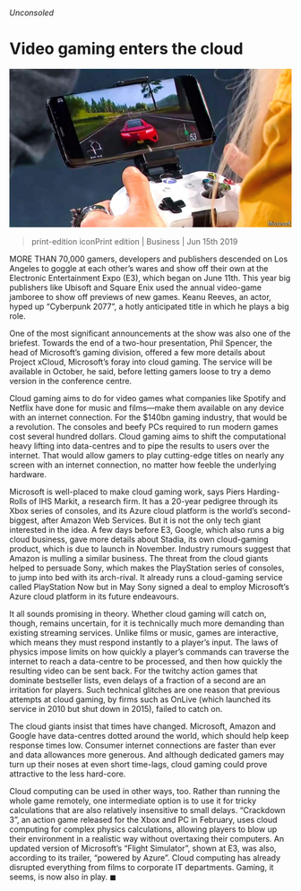 ###### Unconsoled

# Video gaming enters the cloud 

![image](images/20190615_WBP001_0.jpg) 

> print-edition iconPrint edition | Business | Jun 15th 2019 

MORE THAN 70,000 gamers, developers and publishers descended on Los Angeles to goggle at each other’s wares and show off their own at the Electronic Entertainment Expo (E3), which began on June 11th. This year big publishers like Ubisoft and Square Enix used the annual video-game jamboree to show off previews of new games. Keanu Reeves, an actor, hyped up “Cyberpunk 2077”, a hotly anticipated title in which he plays a big role. 

One of the most significant announcements at the show was also one of the briefest. Towards the end of a two-hour presentation, Phil Spencer, the head of Microsoft’s gaming division, offered a few more details about Project xCloud, Microsoft’s foray into cloud gaming. The service will be available in October, he said, before letting gamers loose to try a demo version in the conference centre. 

Cloud gaming aims to do for video games what companies like Spotify and Netflix have done for music and films—make them available on any device with an internet connection. For the $140bn gaming industry, that would be a revolution. The consoles and beefy PCs required to run modern games cost several hundred dollars. Cloud gaming aims to shift the computational heavy lifting into data-centres and to pipe the results to users over the internet. That would allow gamers to play cutting-edge titles on nearly any screen with an internet connection, no matter how feeble the underlying hardware. 

Microsoft is well-placed to make cloud gaming work, says Piers Harding-Rolls of IHS Markit, a research firm. It has a 20-year pedigree through its Xbox series of consoles, and its Azure cloud platform is the world’s second-biggest, after Amazon Web Services. But it is not the only tech giant interested in the idea. A few days before E3, Google, which also runs a big cloud business, gave more details about Stadia, its own cloud-gaming product, which is due to launch in November. Industry rumours suggest that Amazon is mulling a similar business. The threat from the cloud giants helped to persuade Sony, which makes the PlayStation series of consoles, to jump into bed with its arch-rival. It already runs a cloud-gaming service called PlayStation Now but in May Sony signed a deal to employ Microsoft’s Azure cloud platform in its future endeavours. 

It all sounds promising in theory. Whether cloud gaming will catch on, though, remains uncertain, for it is technically much more demanding than existing streaming services. Unlike films or music, games are interactive, which means they must respond instantly to a player’s input. The laws of physics impose limits on how quickly a player’s commands can traverse the internet to reach a data-centre to be processed, and then how quickly the resulting video can be sent back. For the twitchy action games that dominate bestseller lists, even delays of a fraction of a second are an irritation for players. Such technical glitches are one reason that previous attempts at cloud gaming, by firms such as OnLive (which launched its service in 2010 but shut down in 2015), failed to catch on. 

The cloud giants insist that times have changed. Microsoft, Amazon and Google have data-centres dotted around the world, which should help keep response times low. Consumer internet connections are faster than ever and data allowances more generous. And although dedicated gamers may turn up their noses at even short time-lags, cloud gaming could prove attractive to the less hard-core. 

Cloud computing can be used in other ways, too. Rather than running the whole game remotely, one intermediate option is to use it for tricky calculations that are also relatively insensitive to small delays. “Crackdown 3”, an action game released for the Xbox and PC in February, uses cloud computing for complex physics calculations, allowing players to blow up their environment in a realistic way without overtaxing their computers. An updated version of Microsoft’s “Flight Simulator”, shown at E3, was also, according to its trailer, “powered by Azure”. Cloud computing has already disrupted everything from films to corporate IT departments. Gaming, it seems, is now also in play. ◼ 

